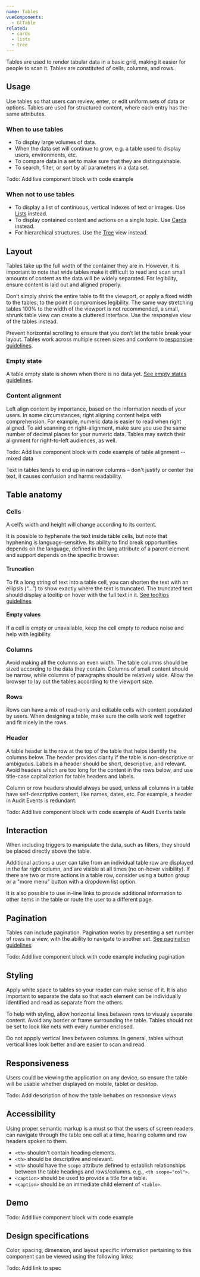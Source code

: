 ```yaml
---
name: Tables
vueComponents: 
  - GlTable
related:
  - cards
  - lists
  - tree
---
```


Tables are used to render tabular data in a basic grid, making it easier for people to scan it. Tables are constituted of cells, columns, and rows.

## Usage

Use tables so that users can review, enter, or edit uniform sets of data or options. Tables are used for structured content, where each entry has the same attributes.

### When to use tables

*   To display large volumes of data.
*   When the data set will continue to grow, e.g. a table used to display users, environments, etc.
*   To compare data in a set to make sure that they are distinguishable.
*   To search, filter, or sort by all parameters in a data set.

Todo: Add live component block with code example

### When not to use tables

*   To display a list of continuous, vertical indexes of text or images. Use [Lists](/components/lists) instead.
*   To display contained content and actions on a single topic. Use [Cards](/components/cards) instead.
*   For hierarchical structures. Use the [Tree](/components/tree) view instead.

## Layout

Tables take up the full width of the container they are in. However, it is important to note that wide tables make it difficult to read and scan small amounts of content as the data will be widely separated. For legibility, ensure content is laid out and aligned properly.

Don’t simply shrink the entire table to fit the viewport, or apply a fixed width to the tables, to the point it compromises legibility. The same way stretching tables 100% to the width of the viewport is not recommended, a small, shrunk table view can create a cluttered interface. Use the responsive view of the tables instead.

Prevent horizontal scrolling to ensure that you don’t let the table break your layout. Tables work across multiple screen sizes and conform to [responsive guidelines](/components/tables/#responsiveness).

### Empty state

A table empty state is shown when there is no data yet. [See empty states guidelines](https://design.gitlab.com/regions/empty-states).

### Content alignment

Left align content by importance, based on the information needs of your users. In some circumstances, right aligning content helps with comprehension. For example, numeric data is easier to read when right aligned. To aid scanning on right-alignment, make sure you use the same number of decimal places for your numeric data. Tables may switch their alignment for right-to-left audiences, as well.

Todo: Add live component block with code example of table alignment -- mixed data

Text in tables tends to end up in narrow columns – don't justify or center the text, it causes confusion and harms readability.

## Table anatomy

### Cells

A cell’s width and height will change according to its content.

It is possible to hyphenate the text inside table cells, but note that hyphening is language-sensitive. Its ability to find break opportunities depends on the language, defined in the lang attribute of a parent element and support depends on the specific browser.

#### Truncation

To fit a long string of text into a table cell, you can shorten the text with an ellipsis (“...”) to show exactly where the text is truncated. The truncated text should display a tooltip on hover with the full text in it. [See tooltips guidelines](https://design.gitlab.com/components/tooltips)

#### Empty values

If a cell is empty or unavailable, keep the cell empty to reduce noise and help with legibility.

### Columns

Avoid making all the columns an even width. The table columns should be sized according to the data they contain. Columns of small content should be narrow, while columns of paragraphs should be relatively wide. Allow the browser to lay out the tables according to the viewport size.

### Rows

Rows can have a mix of read-only and editable cells with content populated by users. When designing a table, make sure the cells work well together and fit nicely in the rows.

### Header

A table header is the row at the top of the table that helps identify the columns below. The header provides clarity if the table is non-descriptive or ambiguous. Labels in a header should be short, descriptive, and relevant. Avoid headers which are too long for the content in the rows below, and use title-case capitalization for table headers and labels.

Column or row headers should always be used, unless all columns in a table have self-descriptive content, like names, dates, etc. For example, a header in Audit Events is redundant:

Todo: Add live component block with code example of Audit Events table

## Interaction

When including triggers to manipulate the data, such as filters, they should be placed directly above the table.

Additional actions a user can take from an individual table row are displayed in the far right column, and are visible at all times (no on-hover visibility). If there are two or more actions in a table row, consider using a button group or a "more menu" button with a dropdown list option.

It is also possible to use in-line links to provide additional information to other items in the table or route the user to a different page.

## Pagination

Tables can include pagination. Pagination works by presenting a set number of rows in a view, with the ability to navigate to another set. [See pagination guidelines](https://design.gitlab.com/components/pagination)

Todo: Add live component block with code example including pagination

## Styling

Apply white space to tables so your reader can make sense of it. It is also important to separate the data so that each element can be individually identified and read as separate from the others.

To help with styling, allow horizontal lines between rows to visualy separate content. Avoid any border or frame surrounding the table. Tables should not be set to look like nets with every number enclosed. 

Do not appply vertical lines between columns. In general, tables without vertical lines look better and are easier to scan and read.

## Responsiveness

Users could be viewing the application on any device, so ensure the table will be usable whether displayed on mobile, tablet or desktop.

Todo: Add description of how the table behabes on responsive views

## Accessibility

Using proper semantic markup is a must so that the users of screen readers can navigate through the table one cell at a time, hearing column and row headers spoken to them.

* `<th>` shouldn’t contain heading elements.
* `<th>` should be descriptive and relevant.
* `<th>` should have the `scope` attribute defined to establish relationships between the table headings and rows/columns. e.g., `<th scope="col">`.
* `<caption>` should be used to provide a title for a table.
* `<caption>` should be an immediate child element of `<table>`.

## Demo

Todo: Add live component block with code example

## Design specifications

Color, spacing, dimension, and layout specific information pertaining to this component can be viewed using the following links:

Todo: Add link to spec

